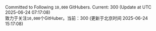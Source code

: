 Committed to Following `10,000` GitHubers. Current: <!-- FOLLOWING_COUNT -->300<!-- FOLLOWING_COUNT --> (Update at UTC <!-- LAST_UPDATED -->2025-06-24 07:17:08<!-- LAST_UPDATED -->)<br>
致力于关注`10,000`个GitHuber。当前：<!-- FOLLOWING_COUNT -->300<!-- FOLLOWING_COUNT --> (更新于北京时间 <!-- LAST_UPDATED_CST -->2025-06-24 15:17:08<!-- LAST_UPDATED_CST -->)
